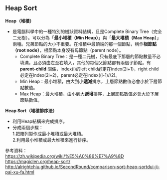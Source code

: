 ## Heap Sort

**Heap（堆積）**
* 是電腦科學中的一種特別的樹狀資料結構，且是Complete Binary Tree（完全二元樹）。可以分為「**最小堆積（Min Heap）**」與「**最大堆積（Max Heap）**」兩種。兄弟節點的大小不重要。在堆積中最頂端的那一個節點，稱作**根節點（root node）**，根節點本身沒有母節點（parent node）。    
    * Complete Binary Tree：是一種二元樹，只有最底下那層的節點數量不必填滿，且必須由左至右填入，其他的每個父節點都有兩個子節點。有 **parent-child** 關係，index(i)的left child必定在index(2i+1)，right child必定在index(2i+2)，parent必定在index((i-1)//2)。
    * Min Heap：最小堆積，由大到小**遞減**排序，上層節點數值必會小於下層節點數值。    
    * Max Heap：最大堆積，由小到大**遞增**排序，上層節點數值必會大於下層節點數值。

**Heap Sort（堆積排序法）**
* 利用Heap結構來完成排序。    
* 分成兩個步驟：    
   1.把陣列製作成最小堆積或最大堆積。    
   2.利用最小堆積或最大堆積來進行排序。
    
   

參考資料：    
https://zh.wikipedia.org/wiki/%E5%A0%86%E7%A9%8D
https://magiclen.org/heap-sort/   
http://alrightchiu.github.io/SecondRound/comparison-sort-heap-sortdui-ji-pai-xu-fa.html
